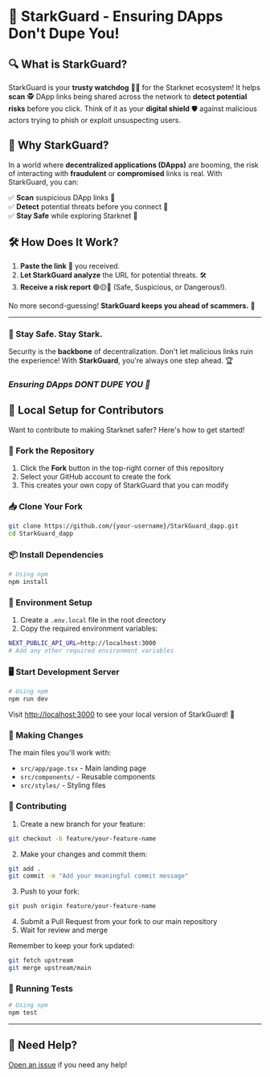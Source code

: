 # 🌟 StarkGuard - Ensuring DApps Don't Dupe You!

## 🔍 What is StarkGuard?

StarkGuard is your **trusty watchdog** 🐕‍🦺 for the Starknet ecosystem! It helps **scan** 🕵️ DApp links being shared across the network to **detect potential risks** before you click. Think of it as your **digital shield** 🛡️ against malicious actors trying to phish or exploit unsuspecting users.

## 🚀 Why StarkGuard?

In a world where **decentralized applications (DApps)** are booming, the risk of interacting with **fraudulent** or **compromised** links is real. With StarkGuard, you can:

✅ **Scan** suspicious DApp links 🧐\
✅ **Detect** potential threats before you connect 🚨\
✅ **Stay Safe** while exploring Starknet 🔐

## 🛠️ How Does It Work?

1. **Paste the link** 📝 you received.
2. **Let StarkGuard analyze** the URL for potential threats. 🛠️
3. **Receive a risk report** 🟢🟡🔴 (Safe, Suspicious, or Dangerous!).

No more second-guessing! **StarkGuard keeps you ahead of scammers.** 🚀

---

### 🔗 Stay Safe. Stay Stark.

Security is the **backbone** of decentralization. Don't let malicious links ruin the experience! With **StarkGuard**, you're always one step ahead. 🏆

### _Ensuring DApps DONT DUPE YOU 🫵_

## 🚀 Local Setup for Contributors

Want to contribute to making Starknet safer? Here's how to get started!

### 🍴 Fork the Repository

1. Click the **Fork** button in the top-right corner of this repository
2. Select your GitHub account to create the fork
3. This creates your own copy of StarkGuard that you can modify

### 📥 Clone Your Fork

```bash
git clone https://github.com/{your-username}/StarkGuard_dapp.git
cd StarkGuard_dapp

```

### 📦 Install Dependencies

```bash
# Using npm
npm install
```

### 🔧 Environment Setup

1. Create a `.env.local` file in the root directory
2. Copy the required environment variables:

```bash
NEXT_PUBLIC_API_URL=http://localhost:3000
# Add any other required environment variables
```

### 🖥️ Start Development Server

```bash
# Using npm
npm run dev
```

Visit [http://localhost:3000](http://localhost:3000) to see your local version of StarkGuard! 🎉

### 📝 Making Changes

The main files you'll work with:

- `src/app/page.tsx` - Main landing page
- `src/components/` - Reusable components
- `src/styles/` - Styling files

### 🤝 Contributing

1. Create a new branch for your feature:

```bash
git checkout -b feature/your-feature-name
```

2. Make your changes and commit them:

```bash
git add .
git commit -m "Add your meaningful commit message"
```

3. Push to your fork:

```bash
git push origin feature/your-feature-name
```

4. Submit a Pull Request from your fork to our main repository
5. Wait for review and merge

Remember to keep your fork updated:

```bash
git fetch upstream
git merge upstream/main
```

### 🧪 Running Tests

```bash
# Using npm
npm test
```

---

## 🌟 Need Help?

[Open an issue](https://github.com/yourusername/StarkGuard_dapp/issues) if you need any help!

```

```
